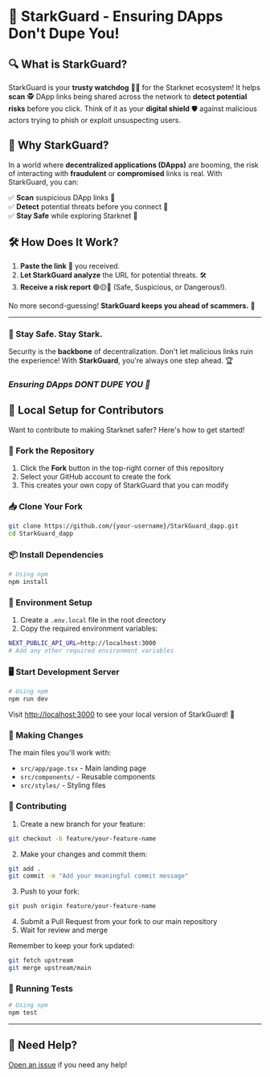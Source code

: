 # 🌟 StarkGuard - Ensuring DApps Don't Dupe You!

## 🔍 What is StarkGuard?

StarkGuard is your **trusty watchdog** 🐕‍🦺 for the Starknet ecosystem! It helps **scan** 🕵️ DApp links being shared across the network to **detect potential risks** before you click. Think of it as your **digital shield** 🛡️ against malicious actors trying to phish or exploit unsuspecting users.

## 🚀 Why StarkGuard?

In a world where **decentralized applications (DApps)** are booming, the risk of interacting with **fraudulent** or **compromised** links is real. With StarkGuard, you can:

✅ **Scan** suspicious DApp links 🧐\
✅ **Detect** potential threats before you connect 🚨\
✅ **Stay Safe** while exploring Starknet 🔐

## 🛠️ How Does It Work?

1. **Paste the link** 📝 you received.
2. **Let StarkGuard analyze** the URL for potential threats. 🛠️
3. **Receive a risk report** 🟢🟡🔴 (Safe, Suspicious, or Dangerous!).

No more second-guessing! **StarkGuard keeps you ahead of scammers.** 🚀

---

### 🔗 Stay Safe. Stay Stark.

Security is the **backbone** of decentralization. Don't let malicious links ruin the experience! With **StarkGuard**, you're always one step ahead. 🏆

### _Ensuring DApps DONT DUPE YOU 🫵_

## 🚀 Local Setup for Contributors

Want to contribute to making Starknet safer? Here's how to get started!

### 🍴 Fork the Repository

1. Click the **Fork** button in the top-right corner of this repository
2. Select your GitHub account to create the fork
3. This creates your own copy of StarkGuard that you can modify

### 📥 Clone Your Fork

```bash
git clone https://github.com/{your-username}/StarkGuard_dapp.git
cd StarkGuard_dapp

```

### 📦 Install Dependencies

```bash
# Using npm
npm install
```

### 🔧 Environment Setup

1. Create a `.env.local` file in the root directory
2. Copy the required environment variables:

```bash
NEXT_PUBLIC_API_URL=http://localhost:3000
# Add any other required environment variables
```

### 🖥️ Start Development Server

```bash
# Using npm
npm run dev
```

Visit [http://localhost:3000](http://localhost:3000) to see your local version of StarkGuard! 🎉

### 📝 Making Changes

The main files you'll work with:

- `src/app/page.tsx` - Main landing page
- `src/components/` - Reusable components
- `src/styles/` - Styling files

### 🤝 Contributing

1. Create a new branch for your feature:

```bash
git checkout -b feature/your-feature-name
```

2. Make your changes and commit them:

```bash
git add .
git commit -m "Add your meaningful commit message"
```

3. Push to your fork:

```bash
git push origin feature/your-feature-name
```

4. Submit a Pull Request from your fork to our main repository
5. Wait for review and merge

Remember to keep your fork updated:

```bash
git fetch upstream
git merge upstream/main
```

### 🧪 Running Tests

```bash
# Using npm
npm test
```

---

## 🌟 Need Help?

[Open an issue](https://github.com/yourusername/StarkGuard_dapp/issues) if you need any help!

```

```
